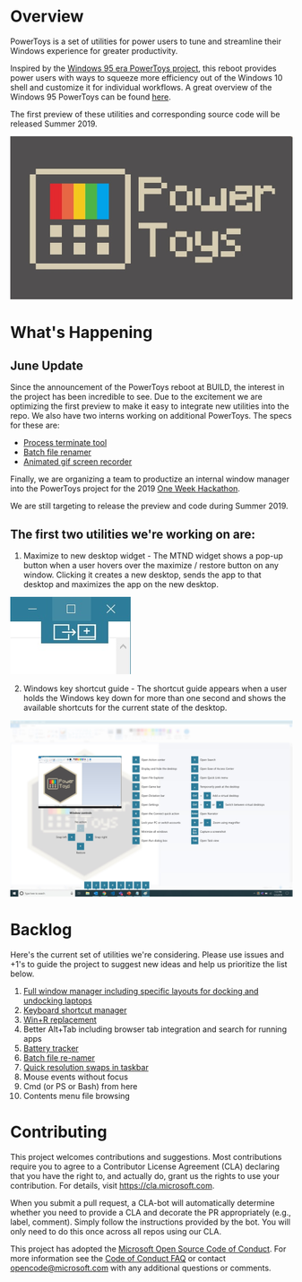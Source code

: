 
# Overview

PowerToys is a set of utilities for power users to tune and streamline their Windows experience for greater productivity.  

Inspired by the [Windows 95 era PowerToys project](https://en.wikipedia.org/wiki/Microsoft_PowerToys), this reboot provides power users with ways to squeeze more efficiency out of the Windows 10 shell and customize it for individual workflows.  A great overview of the Windows 95 PowerToys can be found [here](https://socket3.wordpress.com/2016/10/22/using-windows-95-powertoys/).

The first preview of these utilities and corresponding source code will be released Summer 2019.

![logo](Logo.jpg)

# What's Happening

## June Update
Since the announcement of the PowerToys reboot at BUILD, the interest in the project has been incredible to see.  Due to the excitement we are optimizing the first preview to make it easy to integrate new utilities into the repo.  We also have two interns working on additional PowerToys.  The specs for these are:

* [Process terminate tool](https://github.com/indierawk2k2/PowerToys-1/blob/master/specs/Terminate%20Spec.md)
* [Batch file renamer](https://github.com/indierawk2k2/PowerToys-1/blob/master/specs/File%20Classification%20Spec.md)
* [Animated gif screen recorder](https://github.com/indierawk2k2/PowerToys-1/blob/master/specs/GIF%20Maker%20Spec.md)

Finally, we are organizing a team to productize an internal window manager into the PowerToys project for the 2019 [One Week Hackathon](https://www.onmsft.com/news/take-a-peek-inside-microsofts-recent-one-week-hackathon).

We are still targeting to release the preview and code during Summer 2019.

## The first two utilities we're working on are:

1. Maximize to new desktop widget - The MTND widget shows a pop-up button when a user hovers over the maximize / restore button on any window.  Clicking it creates a new desktop, sends the app to that desktop and maximizes the app on the new desktop.

![Maximize to new desktop widget](MTNDWidget.jpg)

2. Windows key shortcut guide - The shortcut guide appears when a user holds the Windows key down for more than one second and shows the available shortcuts for the current state of the desktop.

![Windows key shortcut guide](WindowsKeyShortcutGuide.jpg)

# Backlog

Here's the current set of utilities we're considering.  Please use issues and +1's to guide the project to suggest new ideas and help us prioritize the list below.

1. [Full window manager including specific layouts for docking and undocking laptops](https://github.com/microsoft/PowerToys/issues/4)
2. [Keyboard shortcut manager](https://github.com/microsoft/PowerToys/issues/6)
3. [Win+R replacement](https://github.com/microsoft/PowerToys/issues/44)
4. Better Alt+Tab including browser tab integration and search for running apps
5. [Battery tracker](https://github.com/microsoft/PowerToys/issues/7)
6. [Batch file re-namer](https://github.com/microsoft/PowerToys/issues/101)
7. [Quick resolution swaps in taskbar](https://github.com/microsoft/PowerToys/issues/27)
8. Mouse events without focus
9. Cmd (or PS or Bash) from here
10. Contents menu file browsing

# Contributing

This project welcomes contributions and suggestions.  Most contributions require you to agree to a
Contributor License Agreement (CLA) declaring that you have the right to, and actually do, grant us
the rights to use your contribution. For details, visit https://cla.microsoft.com.

When you submit a pull request, a CLA-bot will automatically determine whether you need to provide
a CLA and decorate the PR appropriately (e.g., label, comment). Simply follow the instructions
provided by the bot. You will only need to do this once across all repos using our CLA.

This project has adopted the [Microsoft Open Source Code of Conduct](https://opensource.microsoft.com/codeofconduct/).
For more information see the [Code of Conduct FAQ](https://opensource.microsoft.com/codeofconduct/faq/) or
contact [opencode@microsoft.com](mailto:opencode@microsoft.com) with any additional questions or comments.
